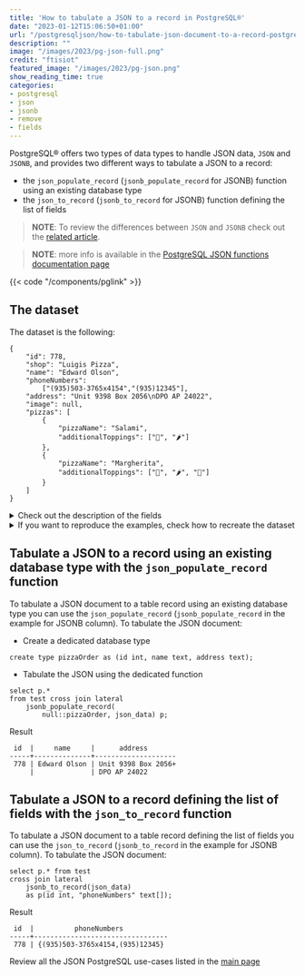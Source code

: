 ```yaml
---
title: 'How to tabulate a JSON to a record in PostgreSQL®'
date: "2023-01-12T15:06:50+01:00"
url: "/postgresqljson/how-to-tabulate-json-document-to-a-record-postgresql"
description: ""
image: "/images/2023/pg-json-full.png"
credit: "ftisiot"
featured_image: "/images/2023/pg-json.png"
show_reading_time: true
categories:
- postgresql
- json
- jsonb
- remove
- fields
---
```


PostgreSQL® offers two types of data types to handle JSON data, `JSON` and `JSONB`, and provides two different ways to tabulate a JSON to a record:

<!--more-->

* the `json_populate_record` (`jsonb_populate_record` for JSONB) function using an existing database type
* the `json_to_record` (`jsonb_to_record` for JSONB) function defining the list of fields

> **NOTE**: To review the differences between `JSON` and `JSONB` check out the [related article](/postgresqljson/what-are-the-differences-json-jsonb-postgresql).

> **NOTE**: more info is available in the [PostgreSQL JSON functions documentation page](https://www.postgresql.org/docs/current/functions-json.html)

{{< code "/components/pglink" >}}

## The dataset

The dataset is the following:

```
{
    "id": 778,
    "shop": "Luigis Pizza",
    "name": "Edward Olson",
    "phoneNumbers":
        ["(935)503-3765x4154","(935)12345"],
    "address": "Unit 9398 Box 2056\nDPO AP 24022",
    "image": null,
    "pizzas": [
        {
            "pizzaName": "Salami",
            "additionalToppings": ["🥓", "🌶️"]
        },
        {
            "pizzaName": "Margherita",
            "additionalToppings": ["🍌", "🌶️", "🍍"]
        }
    ]
}
```

<details>
  <summary>Check out the description of the fields</summary>
The following examples use a pizza order dataset with an order having:

* `id`: 778
* `shop`: "Luigis Pizza"
* `name`: "Edward Olson"
* `phoneNumbers`:["(935)503-3765x4154","(935)12345"]
* `address`: "Unit 9398 Box 2056\nDPO AP 24022"
* `image`: null
* and two pizzas contained in the `pizzas` item:

```
[
    {
        "pizzaName": "Salami",
        "additionalToppings": ["🥓", "🌶️"]
    },
    {
        "pizzaName": "Margherita",
        "additionalToppings": ["🍌", "🌶️", "🍍"]
    }
]
```
</details>
<details>
  <summary>If you want to reproduce the examples, check how to recreate the dataset</summary>

It can be recreated with the following script:

```
create table test(id serial, json_data jsonb);

insert into test(json_data) values (
'{
    "id": 778,
    "shop": "Luigis Pizza",
    "name": "Edward Olson",
    "phoneNumbers":
        ["(935)503-3765x4154","(935)12345"],
    "address": "Unit 9398 Box 2056\nDPO AP 24022",
    "image": null,
    "pizzas": [
        {
            "pizzaName": "Salami",
            "additionalToppings": ["🥓", "🌶️"]
        },
        {
            "pizzaName": "Margherita",
            "additionalToppings": ["🍌", "🌶️", "🍍"]
        }
    ]
}');
```

</details>

## Tabulate a JSON to a record using an existing database type with the `json_populate_record` function

To tabulate a JSON document to a table record using an existing database type you can use the `json_populate_record` (`jsonb_populate_record` in the example for JSONB column). To tabulate the JSON document:

* Create a dedicated database type

```
create type pizzaOrder as (id int, name text, address text);
```

* Tabulate the JSON using the dedicated function

```
select p.* 
from test cross join lateral 
    jsonb_populate_record(
        null::pizzaOrder, json_data) p;
```

Result

```
 id  |     name     |      address
-----+--------------+--------------------
 778 | Edward Olson | Unit 9398 Box 2056+
     |              | DPO AP 24022
```

## Tabulate a JSON to a record defining the list of fields with the `json_to_record` function

To tabulate a JSON document to a table record defining the list of fields you can use the `json_to_record` (`jsonb_to_record` in the example for JSONB column). To tabulate the JSON document:

```
select p.* from test
cross join lateral 
    jsonb_to_record(json_data) 
    as p(id int, "phoneNumbers" text[]);
```

Result

```
 id  |          phoneNumbers
-----+---------------------------------
 778 | {(935)503-3765x4154,(935)12345}
```

Review all the JSON PostgreSQL use-cases listed in the [main page](/postgresqljson/main)